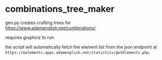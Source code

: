 ﻿# combinations_tree_maker

gen.py creates crafting trees for https://www.adamenglish.net/combinations/

requires graphviz to run

the script will automatically fetch the element list from the json endpoint at `https://eelements.apps.adamenglish.net/statistics/getElements.php`.
